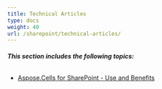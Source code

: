 ```yaml
---
title: Technical Articles
type: docs
weight: 40
url: /sharepoint/technical-articles/
---
```


###### **This section includes the following topics:** 
- [Aspose.Cells for SharePoint - Use and Benefits](/cells/sharepoint/aspose-cells-for-sharepoint-use-and-benefits/)
